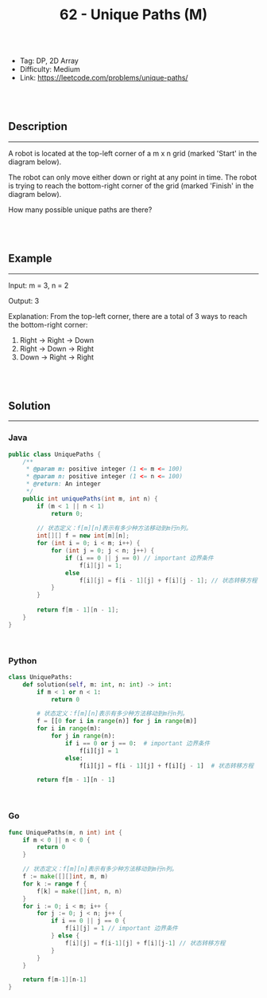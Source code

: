 # <center>62 - Unique Paths (M)</center> 



<br></br>

* Tag: DP, 2D Array
* Difficulty: Medium
* Link: https://leetcode.com/problems/unique-paths/

<br></br>



## Description
----
A robot is located at the top-left corner of a m x n grid (marked 'Start' in the diagram below).

The robot can only move either down or right at any point in time. The robot is trying to reach the bottom-right corner of the grid (marked 'Finish' in the diagram below).

How many possible unique paths are there?

<br></br>



## Example
----
Input: m = 3, n = 2

Output: 3

Explanation: From the top-left corner, there are a total of 3 ways to reach the bottom-right corner:
1. Right -> Right -> Down
2. Right -> Down -> Right
3. Down -> Right -> Right

<br></br>



## Solution
----
### Java
```java
public class UniquePaths {
	/**
     * @param m: positive integer (1 <= m <= 100)
     * @param n: positive integer (1 <= n <= 100)
     * @return: An integer
     */
    public int uniquePaths(int m, int n) {
        if (m < 1 || n < 1)
            return 0;
        
        // 状态定义：f[m][n]表示有多少种方法移动到m行n列。
        int[][] f = new int[m][n];
        for (int i = 0; i < m; i++) {
            for (int j = 0; j < n; j++) {
                if (i == 0 || j == 0) // important 边界条件
                    f[i][j] = 1;
                else
                    f[i][j] = f[i - 1][j] + f[i][j - 1]; // 状态转移方程
            }
        }
        
        return f[m - 1][n - 1];
    }
}
```

<br>


### Python
```python
class UniquePaths:
    def solution(self, m: int, n: int) -> int:
        if m < 1 or n < 1:
            return 0

        # 状态定义：f[m][n]表示有多少种方法移动到m行n列。
        f = [[0 for i in range(n)] for j in range(m)]
        for i in range(m):
            for j in range(n):
                if i == 0 or j == 0:  # important 边界条件
                    f[i][j] = 1
                else:
                    f[i][j] = f[i - 1][j] + f[i][j - 1]  # 状态转移方程

        return f[m - 1][n - 1]
```

<br>


### Go
```go
func UniquePaths(m, n int) int {
	if m < 0 || n < 0 {
		return 0
	}

	// 状态定义：f[m][n]表示有多少种方法移动到m行n列。
	f := make([][]int, m, m)
	for k := range f {
		f[k] = make([]int, n, n)
	}
	for i := 0; i < m; i++ {
		for j := 0; j < n; j++ {
			if i == 0 || j == 0 {
				f[i][j] = 1 // important 边界条件
			} else {
				f[i][j] = f[i-1][j] + f[i][j-1] // 状态转移方程
			}
		}
	}

	return f[m-1][n-1]
}
```
